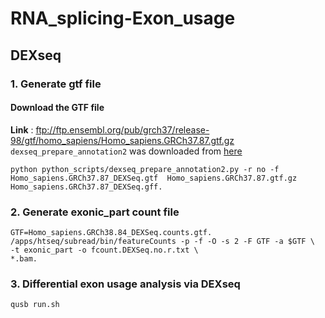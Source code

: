 # RNA_splicing-Exon_usage

## DEXseq
### 1. Generate gtf file
#### Download the GTF file
**Link** : ftp://ftp.ensembl.org/pub/grch37/release-98/gtf/homo_sapiens/Homo_sapiens.GRCh37.87.gtf.gz
`dexseq_prepare_annotation2` was downloaded from [here](https://pypi.org/project/dexseq_prepare_annotation2/#description)
```
python python_scripts/dexseq_prepare_annotation2.py -r no -f Homo_sapiens.GRCh37.87_DEXSeq.gtf  Homo_sapiens.GRCh37.87.gtf.gz Homo_sapiens.GRCh37.87_DEXSeq.gff.
```

### 2. Generate exonic_part count file
```
GTF=Homo_sapiens.GRCh38.84_DEXSeq.counts.gtf.
/apps/htseq/subread/bin/featureCounts -p -f -O -s 2 -F GTF -a $GTF \
-t exonic_part -o fcount.DEXSeq.no.r.txt \
*.bam.
```

### 3. Differential exon usage analysis via DEXseq
```
qusb run.sh
```



